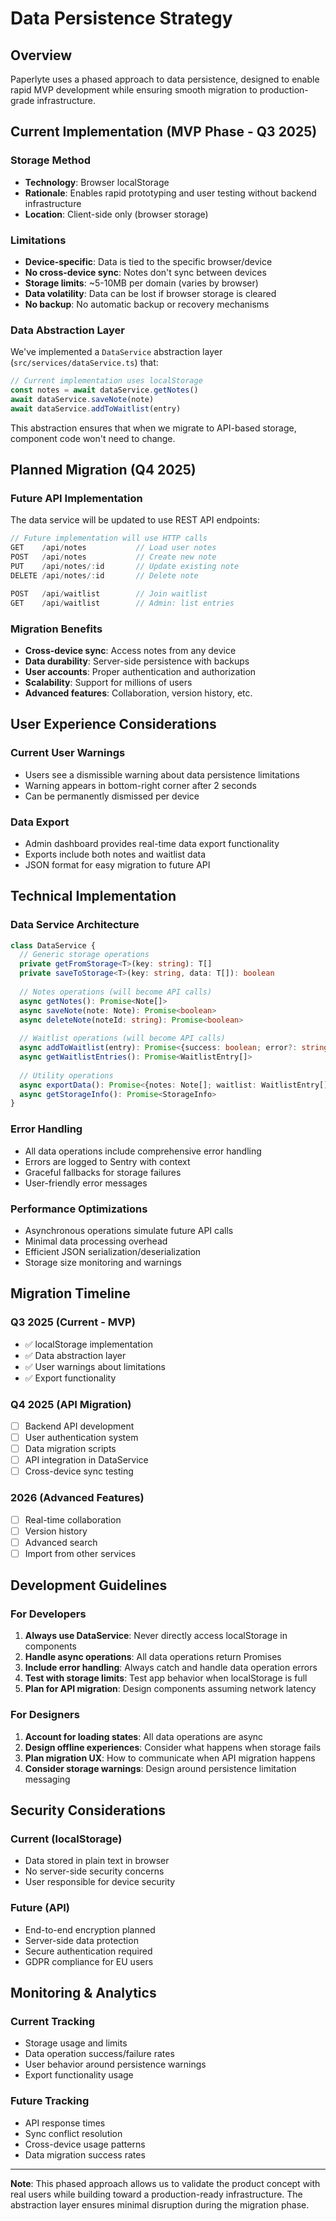 # Data Persistence Strategy

## Overview

Paperlyte uses a phased approach to data persistence, designed to enable rapid MVP development while ensuring smooth migration to production-grade infrastructure.

## Current Implementation (MVP Phase - Q3 2025)

### Storage Method
- **Technology**: Browser localStorage
- **Rationale**: Enables rapid prototyping and user testing without backend infrastructure
- **Location**: Client-side only (browser storage)

### Limitations
- **Device-specific**: Data is tied to the specific browser/device
- **No cross-device sync**: Notes don't sync between devices
- **Storage limits**: ~5-10MB per domain (varies by browser)
- **Data volatility**: Data can be lost if browser storage is cleared
- **No backup**: No automatic backup or recovery mechanisms

### Data Abstraction Layer

We've implemented a `DataService` abstraction layer (`src/services/dataService.ts`) that:

```typescript
// Current implementation uses localStorage
const notes = await dataService.getNotes()
await dataService.saveNote(note)
await dataService.addToWaitlist(entry)
```

This abstraction ensures that when we migrate to API-based storage, component code won't need to change.

## Planned Migration (Q4 2025)

### Future API Implementation
The data service will be updated to use REST API endpoints:

```typescript
// Future implementation will use HTTP calls
GET    /api/notes           // Load user notes
POST   /api/notes           // Create new note
PUT    /api/notes/:id       // Update existing note
DELETE /api/notes/:id       // Delete note

POST   /api/waitlist        // Join waitlist
GET    /api/waitlist        // Admin: list entries
```

### Migration Benefits
- **Cross-device sync**: Access notes from any device
- **Data durability**: Server-side persistence with backups
- **User accounts**: Proper authentication and authorization
- **Scalability**: Support for millions of users
- **Advanced features**: Collaboration, version history, etc.

## User Experience Considerations

### Current User Warnings
- Users see a dismissible warning about data persistence limitations
- Warning appears in bottom-right corner after 2 seconds
- Can be permanently dismissed per device

### Data Export
- Admin dashboard provides real-time data export functionality
- Exports include both notes and waitlist data
- JSON format for easy migration to future API

## Technical Implementation

### Data Service Architecture
```typescript
class DataService {
  // Generic storage operations
  private getFromStorage<T>(key: string): T[]
  private saveToStorage<T>(key: string, data: T[]): boolean
  
  // Notes operations (will become API calls)
  async getNotes(): Promise<Note[]>
  async saveNote(note: Note): Promise<boolean>
  async deleteNote(noteId: string): Promise<boolean>
  
  // Waitlist operations (will become API calls)
  async addToWaitlist(entry): Promise<{success: boolean; error?: string}>
  async getWaitlistEntries(): Promise<WaitlistEntry[]>
  
  // Utility operations
  async exportData(): Promise<{notes: Note[]; waitlist: WaitlistEntry[]}>
  async getStorageInfo(): Promise<StorageInfo>
}
```

### Error Handling
- All data operations include comprehensive error handling
- Errors are logged to Sentry with context
- Graceful fallbacks for storage failures
- User-friendly error messages

### Performance Optimizations
- Asynchronous operations simulate future API calls
- Minimal data processing overhead
- Efficient JSON serialization/deserialization
- Storage size monitoring and warnings

## Migration Timeline

### Q3 2025 (Current - MVP)
- ✅ localStorage implementation
- ✅ Data abstraction layer
- ✅ User warnings about limitations
- ✅ Export functionality

### Q4 2025 (API Migration)
- [ ] Backend API development
- [ ] User authentication system
- [ ] Data migration scripts
- [ ] API integration in DataService
- [ ] Cross-device sync testing

### 2026 (Advanced Features)
- [ ] Real-time collaboration
- [ ] Version history
- [ ] Advanced search
- [ ] Import from other services

## Development Guidelines

### For Developers
1. **Always use DataService**: Never directly access localStorage in components
2. **Handle async operations**: All data operations return Promises
3. **Include error handling**: Always catch and handle data operation errors
4. **Test with storage limits**: Test app behavior when localStorage is full
5. **Plan for API migration**: Design components assuming network latency

### For Designers
1. **Account for loading states**: All data operations are async
2. **Design offline experiences**: Consider what happens when storage fails
3. **Plan migration UX**: How to communicate when API migration happens
4. **Consider storage warnings**: Design around persistence limitation messaging

## Security Considerations

### Current (localStorage)
- Data stored in plain text in browser
- No server-side security concerns
- User responsible for device security

### Future (API)
- End-to-end encryption planned
- Server-side data protection
- Secure authentication required
- GDPR compliance for EU users

## Monitoring & Analytics

### Current Tracking
- Storage usage and limits
- Data operation success/failure rates
- User behavior around persistence warnings
- Export functionality usage

### Future Tracking
- API response times
- Sync conflict resolution
- Cross-device usage patterns
- Data migration success rates

---

**Note**: This phased approach allows us to validate the product concept with real users while building toward a production-ready infrastructure. The abstraction layer ensures minimal disruption during the migration phase.